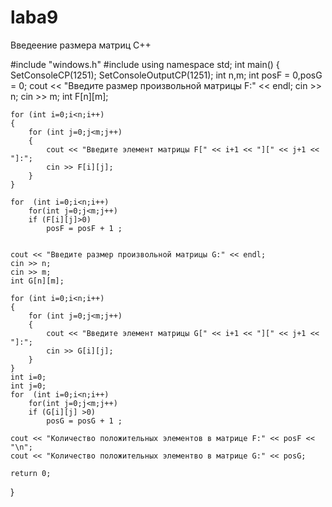 # laba9


Введеение размера матриц
C++



#include "windows.h"
#include <iostream>
using namespace std;
int main()
{
  SetConsoleCP(1251);
  SetConsoleOutputCP(1251);
    int n,m;
    int posF = 0,posG = 0;
    cout << "Введите размер произвольной матрицы F:" << endl;
    cin >> n;
    cin >> m;
    int F[n][m];

    for (int i=0;i<n;i++)
    {
        for (int j=0;j<m;j++)
        {
            cout << "Введите элемент матрицы F[" << i+1 << "][" << j+1 << "]:";
            cin >> F[i][j];
        }
    }

    for  (int i=0;i<n;i++)
        for(int j=0;j<m;j++)
        if (F[i][j]>0)
            posF = posF + 1 ;


    cout << "Введите размер произвольной матрицы G:" << endl;
    cin >> n;
    cin >> m;
    int G[n][m];

    for (int i=0;i<n;i++)
    {
        for (int j=0;j<m;j++)
        {
            cout << "Введите элемент матрицы G[" << i+1 << "][" << j+1 << "]:";
            cin >> G[i][j];
        }
    }
    int i=0;
    int j=0;
    for  (int i=0;i<n;i++)
        for(int j=0;j<m;j++)
        if (G[i][j] >0)
            posG = posG + 1 ;

    cout << "Количество положительных элементов в матрице F:" << posF << "\n";
    cout << "Количество положительных элементво в матрице G:" << posG;

    return 0;
}

